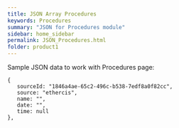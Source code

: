 ```yaml
---
title: JSON Array Procedures
keywords: Procedures
summary: "JSON for Procedures module"
sidebar: home_sidebar
permalink: JSON_Procedures.html
folder: product1
---
```

Sample JSON data to work with Procedures page: 
```
{
   sourceId: "1846a4ae-65c2-496c-b538-7edf8a0f82cc",
   source: "ethercis",
   name: "",
   date: "",
   time: null
},
```
